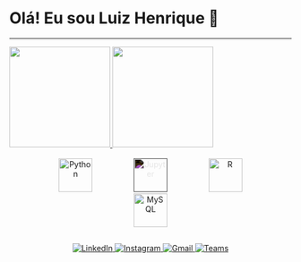 # Olá! Eu sou Luiz Henrique 👋

---
<div>
  <a href="https://beacons.ai/LuizHenri1">
    <img height="180em" src="https://github-readme-stats.vercel.app/api?username=LuizHenri1&show_icons=true&theme=merko"/>
    <img height="180em" src="https://github-readme-stats.vercel.app/api/top-langs/?username=LuizHenri1&layout=compact&theme=merko"/>      
  </a>
</div>

<br>

<div style="text-align: center;">
  <img src="https://cdn.jsdelivr.net/gh/devicons/devicon@latest/icons/python/python-original.svg" alt="Python" width="60" height="60" style="display: inline-block; margin: 0 35px;"/>
  <img src="https://cdn.jsdelivr.net/gh/devicons/devicon@latest/icons/jupyter/jupyter-plain-wordmark.svg" alt="Jupyter" width="60" height="60" style="display: inline-block; margin: 0 35px; filter: invert(1);"/>
  <img src="https://cdn.jsdelivr.net/gh/devicons/devicon@latest/icons/r/r-original.svg" alt="R" width="60" height="60" style="display: inline-block; margin: 0 35px;"/>
  <img src="https://cdn.jsdelivr.net/gh/devicons/devicon@latest/icons/mysql/mysql-original-wordmark.svg" alt="MySQL" width="60" height="60" style="display: inline-block; margin: 0 35px;"/>
</div>

##
<p align="center">
  <a href="https://www.linkedin.com/in/luiz-henrique-95177a282">
    <img src="https://img.shields.io/badge/LinkedIn-0077B5?style=for-the-badge&logo=linkedin&logoColor=white" alt="LinkedIn">
  </a>
  <a href="https://www.instagram.com/LuizHenri17">
    <img src="https://img.shields.io/badge/Instagram-E4405F?style=for-the-badge&logo=instagram&logoColor=white" alt="Instagram">
  </a>
  <a href="mailto:luizhenri.trabalho@gmail.com">
    <img src="https://img.shields.io/badge/Gmail-D14836?style=for-the-badge&logo=gmail&logoColor=white" alt="Gmail">
  </a>
    <a href="https://teams.microsoft.com/">
    <img src="https://img.shields.io/badge/Teams-6264A7?style=for-the-badge&logo=microsoft-teams&logoColor=white" alt="Teams">
  </a>
</p>



